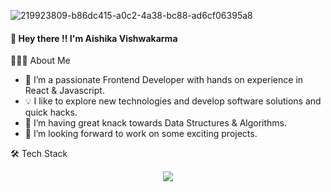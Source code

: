 
<!--![Code](https://github.com/Aish-ika031/Aish-ika031/assets/100345686/4e213e86-3032-4bf2-9d48-bd479caddb46)-->
![219923809-b86dc415-a0c2-4a38-bc88-ad6cf06395a8](https://github.com/Aish-ika031/Aish-ika031/assets/100345686/94918213-f045-4fa1-a58b-be7499ec3682)

#### 👋 Hey there !! I'm Aishika Vishwakarma

👨🏻‍💻 About Me

- 🔭 I’m a passionate Frontend Developer with hands on experience in React & Javascript.
- 💡 I like to explore new technologies and develop software solutions and quick hacks.
- 🌱 I’m having great knack towards Data Structures & Algorithms.
- 👯 I’m looking forward to work on some exciting projects.

🛠  Tech Stack

<p align="center">
  <a href="https://skillicons.dev">
    <img src="https://skillicons.dev/icons?i=html,css,react,js,py,java,linux,git,c,mysql,opencv,vscode" />
  </a>
</p>
